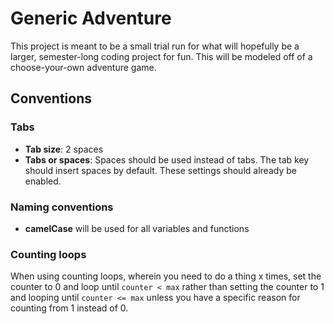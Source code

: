 # Generic Adventure

This project is meant to be a small trial run for what will hopefully be a larger, semester-long coding project for fun.
This will be modeled off of a choose-your-own adventure game.

## Conventions

### Tabs

- **Tab size**: 2 spaces
- **Tabs or spaces**: Spaces should be used instead of tabs. The tab key should insert spaces by default. These settings should already be enabled.

### Naming conventions

- **camelCase** will be used for all variables and functions

### Counting loops

When using counting loops, wherein you need to do a thing x times, set the counter to 0 and loop until `counter < max` 
rather than setting the counter to 1 and looping until `counter <= max` unless you have a specific reason for counting from 1 instead of 0.
